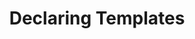 ---
id: declaring-templates
title: Declaring Templates
sidebar_label: Declaring Templates
custom_edit_url: https://github.com/microsoft/fast-dna/edit/master/packages/web-components/fast-element/docs/guide/declaring-templates.doc.md
---